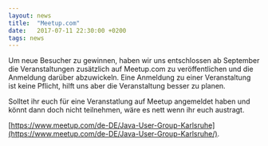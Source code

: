 ```yaml
---
layout: news
title:  "Meetup.com"
date:   2017-07-11 22:30:00 +0200
tags: news
---
```


Um neue Besucher zu gewinnen, haben wir uns entschlossen ab September die Veranstaltungen zusätzlich auf Meetup.com zu veröffentlichen und die Anmeldung darüber abzuwickeln. Eine Anmeldung zu einer Veranstaltung ist keine Pflicht, hilft uns aber die Veranstaltung besser zu planen.

Solltet ihr euch für eine Veranstatlung auf Meetup angemeldet haben und könnt dann doch nicht teilnehmen, wäre es nett wenn ihr euch austragt.

[https://www.meetup.com/de-DE/Java-User-Group-Karlsruhe](https://www.meetup.com/de-DE/Java-User-Group-Karlsruhe/).